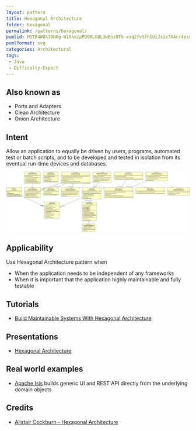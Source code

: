 ```yaml
---
layout: pattern
title: Hexagonal Architecture
folder: hexagonal
permalink: /patterns/hexagonal/
pumlid: HSTB4W8X30N0g-W1XkozpPD90LO8L3wEnzUTk-xxq2fvSfhSUiJs1v7XAcr4psSwMrqQh57gcZGaBmICNdZZEDb7qsCZWasT9lm7wln1MmeXZlfVIPjbvvGl
pumlformat: svg
categories: Architectural
tags:
 - Java
 - Difficulty-Expert
---
```


## Also known as
* Ports and Adapters
* Clean Architecture
* Onion Architecture

## Intent
Allow an application to equally be driven by users, programs, automated test or batch scripts, and to be developed and tested in isolation from its eventual run-time devices and databases.

![Hexagonal Architecture class diagram](etc/hexagonal.png)

## Applicability
Use Hexagonal Architecture pattern when

* When the application needs to be independent of any frameworks
* When it is important that the application highly maintainable and fully testable

## Tutorials
* [Build Maintainable Systems With Hexagonal Architecture](http://java-design-patterns.com/blog/build-maintainable-systems-with-hexagonal-architecture/)

## Presentations
* [Hexagonal Architecture](https://github.com/iluwatar/java-design-patterns/tree/master/hexagonal/etc/presentation.html)

## Real world examples

* [Apache Isis](https://isis.apache.org/) builds generic UI and REST API directly from the underlying domain objects

## Credits

* [Alistair Cockburn - Hexagonal Architecture](http://alistair.cockburn.us/Hexagonal+architecture)

